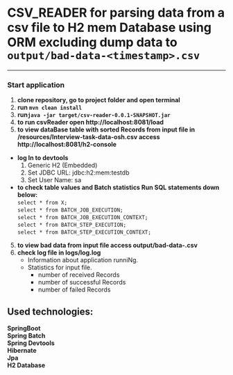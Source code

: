 # CSV_READER for parsing data from a csv file to H2 mem Database using ORM excluding dump data to ``output/bad-data-<timestamp>.csv``  

***
### Start application

1. __clone repository, go to project folder and open terminal__ 
2. __run ``mvn clean install``__  
3. __run``java -jar target/csv-reader-0.0.1-SNAPSHOT.jar``__  
4. __to run csvReader open http://localhost:8081/load__
5. __to view dataBase table with sorted Records from input file in /resources/Interview-task-data-osh.csv
   access http://localhost:8081/h2-console__  
  + __log In to devtools__  
      1. Generic H2 (Embedded)  
      2. Set JDBC URL: jdbc:h2:mem:testdb  
      3. Set User Name: sa  
  + __to check table values and Batch statistics Run SQL statements down below:__    
      ``select * from X;``  
      ``select * from BATCH_JOB_EXECUTION;``       
      ``select * from BATCH_JOB_EXECUTION_CONTEXT;``    
      ``select * from BATCH_STEP_EXECUTION;``   
      ``select * from BATCH_STEP_EXECUTION_CONTEXT;``    
5. __to view bad data from input file access output/bad-data-<timestamp>.csv__  
6. __check log file in logs/log.log__    
      * Information about application runniNg.  
      * Statistics for input file.  
        - number of received Records  
        - number of successful Records  
        - number of failed Records  
 
## Used technologies:
**SpringBoot**  
**Spring Batch**  
**Spring Devtools**     
**Hibernate**   
**Jpa**    
**H2 Database**    
  
    
  
    

    

